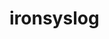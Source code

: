 ironsyslog
============



[ifmapj]: https://github.com/trustathsh/ifmapj.git
[trustathsh]: http://trust.f4.hs-hannover.de
[hshannover]: https://www.hs-hannover.de/